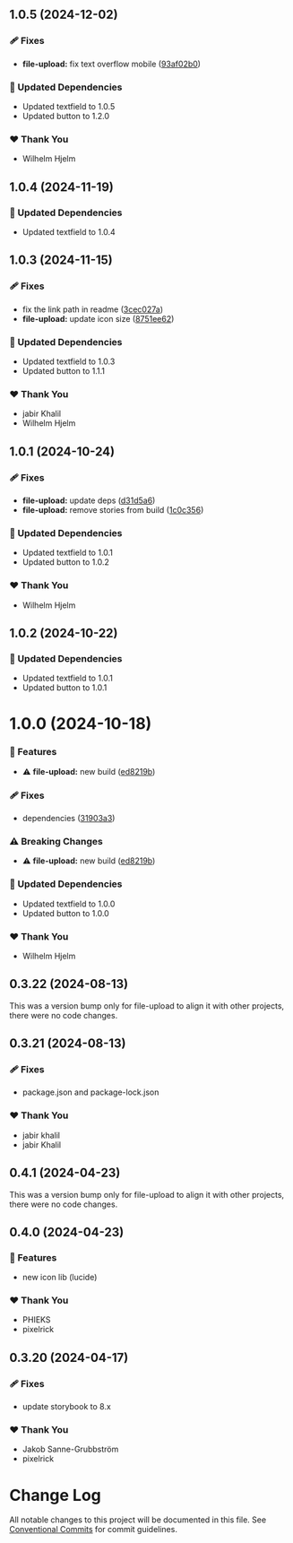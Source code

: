 ## 1.0.5 (2024-12-02)

### 🩹 Fixes

- **file-upload:** fix text overflow mobile ([93af02b0](https://github.com/migrationsverket/midas/commit/93af02b0))

### 🧱 Updated Dependencies

- Updated textfield to 1.0.5
- Updated button to 1.2.0

### ❤️  Thank You

- Wilhelm Hjelm

## 1.0.4 (2024-11-19)

### 🧱 Updated Dependencies

- Updated textfield to 1.0.4

## 1.0.3 (2024-11-15)

### 🩹 Fixes

- fix the link path in readme ([3cec027a](https://github.com/migrationsverket/midas/commit/3cec027a))
- **file-upload:** update icon size ([8751ee62](https://github.com/migrationsverket/midas/commit/8751ee62))

### 🧱 Updated Dependencies

- Updated textfield to 1.0.3
- Updated button to 1.1.1

### ❤️  Thank You

- jabir Khalil
- Wilhelm Hjelm

## 1.0.1 (2024-10-24)

### 🩹 Fixes

- **file-upload:** update deps ([d31d5a6](https://github.com/migrationsverket/midas/commit/d31d5a6))
- **file-upload:** remove stories from build ([1c0c356](https://github.com/migrationsverket/midas/commit/1c0c356))

### 🧱 Updated Dependencies

- Updated textfield to 1.0.1
- Updated button to 1.0.2

### ❤️  Thank You

- Wilhelm Hjelm

## 1.0.2 (2024-10-22)

### 🧱 Updated Dependencies

- Updated textfield to 1.0.1
- Updated button to 1.0.1

# 1.0.0 (2024-10-18)

### 🚀 Features

- ⚠️ **file-upload:** new build ([ed8219b](https://github.com/migrationsverket/midas/commit/ed8219b))

### 🩹 Fixes

- dependencies ([31903a3](https://github.com/migrationsverket/midas/commit/31903a3))

### ⚠️ Breaking Changes

- ⚠️ **file-upload:** new build ([ed8219b](https://github.com/migrationsverket/midas/commit/ed8219b))

### 🧱 Updated Dependencies

- Updated textfield to 1.0.0
- Updated button to 1.0.0

### ❤️ Thank You

- Wilhelm Hjelm

## 0.3.22 (2024-08-13)

This was a version bump only for file-upload to align it with other projects, there were no code changes.

## 0.3.21 (2024-08-13)

### 🩹 Fixes

- package.json and package-lock.json

### ❤️ Thank You

- jabir khalil
- jabir Khalil

## 0.4.1 (2024-04-23)

This was a version bump only for file-upload to align it with other projects, there were no code changes.

## 0.4.0 (2024-04-23)

### 🚀 Features

- new icon lib (lucide)

### ❤️ Thank You

- PHIEKS
- pixelrick

## 0.3.20 (2024-04-17)

### 🩹 Fixes

- update storybook to 8.x

### ❤️ Thank You

- Jakob Sanne-Grubbström
- pixelrick

# Change Log

All notable changes to this project will be documented in this file.
See [Conventional Commits](https://conventionalcommits.org) for commit guidelines.
